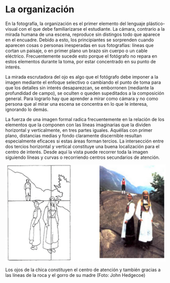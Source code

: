 # La organización

En la fotografía, la organización es el primer elemento del lenguaje plástico-visual con el que debe familiarizarse el estudiante. La cámara, contrario a la mirada humana de una escena, reproduce sin distingos todo que aparece en el encuadre. Debido a esto, los principiantes se sorprenden cuando aparecen cosas o personas inesperadas en sus fotografías: líneas que cortan un paisaje, o en primer plano un brazo sin cuerpo o un cable eléctrico. Frecuentemente sucede esto porque el fotógrafo no repara en estos elementos durante la toma, por estar concentrado en su punto de interés.

La mirada escrutadora del ojo es algo que el fotógrafo debe imponer a la imagen mediante el enfoque selectivo o cambiando el punto de toma para que los detalles sin interés desaparezcan, se emborronen (mediante la profundidad de campo), se oculten o queden supeditados a la composición general. Para lograrlo hay que aprender a mirar como cámara y no como persona que al mirar una escena se concentra en lo que le interesa, ignorando lo demás.

La fuerza de una imagen formal radica frecuentemente en la relación de los elementos que la componen con las líneas imaginarias que la dividen horizontal y verticalmente, en tres partes iguales. Aquéllas con primer plano, distancias medias y fondo claramente discernible resultan especialmente eficaces si estas áreas forman tercios. La intersección entre dos tercios horizontal y vertical constituye una buena localización para el centro de interés. Desde aquí la vista puede recorrer toda la imagen siguiendo líneas y curvas o recorriendo centros secundarios de atención.


[![Org](img/Organizacion.jpg "Org")]((http://www.eduteka.org/ComposicionFotos.php))


Los ojos de la chica constituyen el centro de atención y también gracias a las líneas de la roca y el gorro de su madre (Foto: John Hedgecoe)
